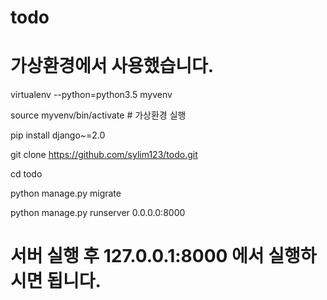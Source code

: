 # todo

# 가상환경에서 사용했습니다.
virtualenv --python=python3.5 myvenv

source myvenv/bin/activate # 가상환경 실행

pip install django~=2.0

git clone https://github.com/sylim123/todo.git

cd todo

python manage.py migrate

python manage.py runserver 0.0.0.0:8000

# 서버 실행 후 127.0.0.1:8000 에서 실행하시면 됩니다.
